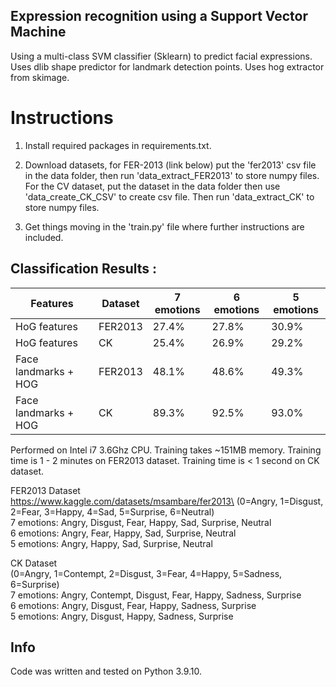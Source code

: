 ## Expression recognition using a Support Vector Machine
Using a multi-class SVM classifier (Sklearn) to predict facial expressions. Uses dlib shape predictor for landmark detection points. Uses hog extractor from skimage. 

# Instructions

1. Install required packages in requirements.txt.

2. Download datasets, for FER-2013 (link below) put the 'fer2013' csv file in the data folder, then run 'data_extract_FER2013' to store numpy files. For the CV dataset, put the dataset in the data folder then use 'data_create_CK_CSV' to create csv file. Then run 'data_extract_CK' to store numpy files.

3. Get things moving in the 'train.py' file where further instructions are included.

## Classification Results :

|       Features       |     Dataset      |  7 emotions   |   6 emotions   |   5 emotions   |
|----------------------|------------------|---------------|----------------|----------------|
| HoG features         |    FER2013       |     27.4%     |      27.8%     |      30.9%     |
| HoG features         |       CK         |     25.4%     |      26.9%     |      29.2%     |
| Face landmarks + HOG |    FER2013       |     48.1%     |      48.6%     |      49.3%     |
| Face landmarks + HOG |       CK         |     89.3%     |      92.5%     |      93.0%     |


Performed on Intel i7 3.6Ghz CPU. Training takes ~151MB memory.
Training time is 1 - 2 minutes on FER2013 dataset. Training time is < 1 second on CK dataset.

FER2013 Dataset\
https://www.kaggle.com/datasets/msambare/fer2013\
(0=Angry, 1=Disgust, 2=Fear, 3=Happy, 4=Sad, 5=Surprise, 6=Neutral)\
7 emotions: Angry, Disgust, Fear, Happy, Sad, Surprise, Neutral\
6 emotions: Angry, Fear, Happy, Sad, Surprise, Neutral\
5 emotions: Angry, Happy, Sad, Surprise, Neutral

CK Dataset\
(0=Angry, 1=Contempt, 2=Disgust, 3=Fear, 4=Happy, 5=Sadness, 6=Surprise)\
7 emotions: Angry, Contempt, Disgust, Fear, Happy, Sadness, Surprise\
6 emotions: Angry, Disgust, Fear, Happy, Sadness, Surprise\
5 emotions: Angry, Disgust, Happy, Sadness, Surprise

## Info
Code was written and tested on Python 3.9.10.
